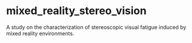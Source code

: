 # mixed_reality_stereo_vision
A study on the characterization of stereoscopic visual fatigue induced by mixed reality environments.
